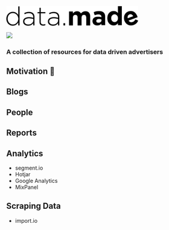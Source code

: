 <img src="logo.png" width="350"/>

![](https://img.shields.io/badge/version-alpha-blue.svg)


### A collection of resources for data driven advertisers

## Motivation :crystal_ball:

## Blogs

## People

## Reports

## Analytics

- segment.io
- Hotjar
- Google Analytics
- MixPanel

## Scraping Data

- import.io

